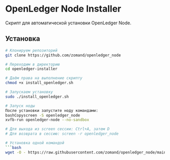 # OpenLedger Node Installer

Скрипт для автоматической установки OpenLedger Node.

## Установка

```bash
# Клонируем репозиторий
git clone https://github.com/zomand/openledger_node

# Переходим в директорию
cd openledger-installer

# Даём права на выполнение скрипту
chmod +x install_openledger.sh

# Запускаем установку
sudo ./install_openledger.sh

# Запуск ноды
После установки запустите ноду командами:
bashCopyscreen -S openledger_node
xvfb-run openledger-node --no-sandbox

# Для выхода из screen сессии: Ctrl+A, затем D
# Для возврата в сессию: screen -r openledger_node

# Установка одной командой
```bash
wget -O - https://raw.githubusercontent.com/zomand/openledger_node/main/install_openledger.sh | sudo bash
